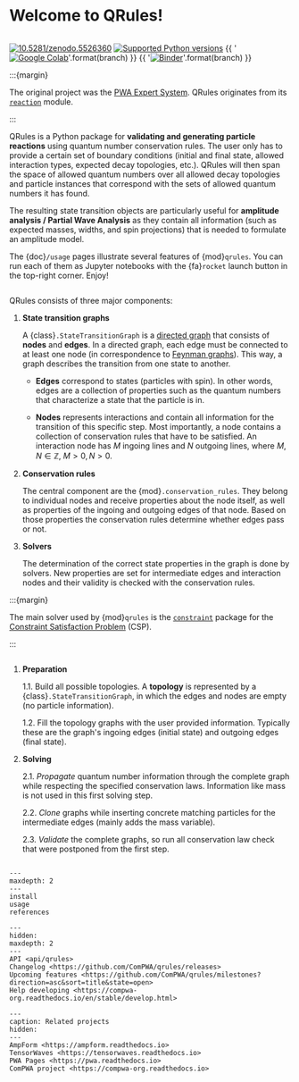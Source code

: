 # Welcome to QRules!

```{title} Welcome

```

<!-- prettier-ignore-start -->
<!-- markdownlint-disable -->
[![10.5281/zenodo.5526360](https://zenodo.org/badge/doi/10.5281/zenodo.5526360.svg)](https://doi.org/10.5281/zenodo.5526360)
[![Supported Python versions](https://img.shields.io/pypi/pyversions/qrules)](https://pypi.org/project/qrules)
{{ '[![Google Colab](https://colab.research.google.com/assets/colab-badge.svg)](https://colab.research.google.com/github/ComPWA/qrules/blob/{})'.format(branch) }}
{{ '[![Binder](https://static.mybinder.org/badge_logo.svg)](https://mybinder.org/v2/gh/ComPWA/qrules/{}?filepath=docs/usage)'.format(branch) }}
<!-- markdownlint-enable -->
<!-- prettier-ignore-end -->

:::{margin}

The original project was the [PWA Expert System](https://expertsystem.readthedocs.io).
QRules originates from its
[`reaction`](https://expertsystem.readthedocs.io/en/stable/api/expertsystem.reaction.html)
module.

:::

QRules is a Python package for **validating and generating particle reactions** using
quantum number conservation rules. The user only has to provide a certain set of
boundary conditions (initial and final state, allowed interaction types, expected decay
topologies, etc.). QRules will then span the space of allowed quantum numbers over all
allowed decay topologies and particle instances that correspond with the sets of allowed
quantum numbers it has found.

The resulting state transition objects are particularly useful for **amplitude analysis
/ Partial Wave Analysis** as they contain all information (such as expected masses,
widths, and spin projections) that is needed to formulate an amplitude model.

The {doc}`/usage` pages illustrate several features of {mod}`qrules`. You can run each
of them as Jupyter notebooks with the {fa}`rocket` launch button in the top-right
corner. Enjoy!

```{rubric} Internal design

```

QRules consists of three major components:

1. **State transition graphs**

   A {class}`.StateTransitionGraph` is a
   [directed graph](https://en.wikipedia.org/wiki/Directed_graph) that consists of
   **nodes** and **edges**. In a directed graph, each edge must be connected to at least
   one node (in correspondence to
   [Feynman graphs](https://en.wikipedia.org/wiki/Feynman_diagram)). This way, a graph
   describes the transition from one state to another.

   - **Edges** correspond to states (particles with spin). In other words, edges are a
     collection of properties such as the quantum numbers that characterize a state that
     the particle is in.

   - **Nodes** represents interactions and contain all information for the transition of
     this specific step. Most importantly, a node contains a collection of conservation
     rules that have to be satisfied. An interaction node has $M$ ingoing lines and $N$
     outgoing lines, where $M,N \in \mathbb{Z}$, $M > 0, N > 0$.

2. **Conservation rules**

   The central component are the {mod}`.conservation_rules`. They belong to individual
   nodes and receive properties about the node itself, as well as properties of the
   ingoing and outgoing edges of that node. Based on those properties the conservation
   rules determine whether edges pass or not.

3. **Solvers**

   The determination of the correct state properties in the graph is done by solvers.
   New properties are set for intermediate edges and interaction nodes and their
   validity is checked with the conservation rules.

:::{margin}

The main solver used by {mod}`qrules` is the
[`constraint`](https://labix.org/doc/constraint) package for the
[Constraint Satisfaction Problem](https://en.wikipedia.org/wiki/Constraint_satisfaction_problem)
(CSP).

:::

```{rubric} QRules workflow

```

1. **Preparation**

   1.1. Build all possible topologies. A **topology** is represented by a
   {class}`.StateTransitionGraph`, in which the edges and nodes are empty (no particle
   information).

   1.2. Fill the topology graphs with the user provided information. Typically these are
   the graph's ingoing edges (initial state) and outgoing edges (final state).

2. **Solving**

   2.1. _Propagate_ quantum number information through the complete graph while
   respecting the specified conservation laws. Information like mass is not used in this
   first solving step.

   2.2. _Clone_ graphs while inserting concrete matching particles for the intermediate
   edges (mainly adds the mass variable).

   2.3. _Validate_ the complete graphs, so run all conservation law check that were
   postponed from the first step.

```{rubric} Table of Contents

```

```{toctree}
---
maxdepth: 2
---
install
usage
references
```

```{toctree}
---
hidden:
maxdepth: 2
---
API <api/qrules>
Changelog <https://github.com/ComPWA/qrules/releases>
Upcoming features <https://github.com/ComPWA/qrules/milestones?direction=asc&sort=title&state=open>
Help developing <https://compwa-org.readthedocs.io/en/stable/develop.html>
```

```{toctree}
---
caption: Related projects
hidden:
---
AmpForm <https://ampform.readthedocs.io>
TensorWaves <https://tensorwaves.readthedocs.io>
PWA Pages <https://pwa.readthedocs.io>
ComPWA project <https://compwa-org.readthedocs.io>
```
